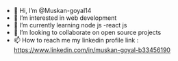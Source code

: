 - 👋 Hi, I’m @Muskan-goyal14
- 👀 I’m interested in web development
- 🌱 I’m currently learning node js -react js
- 💞️ I’m looking to collaborate on open source projects
- 📫 How to reach me my linkedin profile link : https://www.linkedin.com/in/muskan-goyal-b33456190

<!---
Muskan-goyal14/Muskan-goyal14 is a ✨ special ✨ repository because its `README.md` (this file) appears on your GitHub profile.
You can click the Preview link to take a look at your changes.
--->
